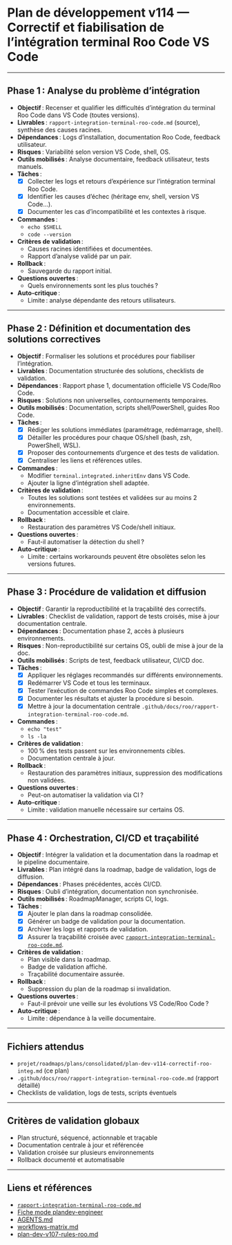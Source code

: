 # Plan de développement v114 — Correctif et fiabilisation de l’intégration terminal Roo Code VS Code

---

## Phase 1 : Analyse du problème d’intégration

- **Objectif** : Recenser et qualifier les difficultés d’intégration du terminal Roo Code dans VS Code (toutes versions).
- **Livrables** : `rapport-integration-terminal-roo-code.md` (source), synthèse des causes racines.
- **Dépendances** : Logs d’installation, documentation Roo Code, feedback utilisateur.
- **Risques** : Variabilité selon version VS Code, shell, OS.
- **Outils mobilisés** : Analyse documentaire, feedback utilisateur, tests manuels.
- **Tâches** :
  - [x] Collecter les logs et retours d’expérience sur l’intégration terminal Roo Code.
  - [x] Identifier les causes d’échec (héritage env, shell, version VS Code…).
  - [x] Documenter les cas d’incompatibilité et les contextes à risque.
- **Commandes** :
  - `echo $SHELL`
  - `code --version`
- **Critères de validation** :
  - Causes racines identifiées et documentées.
  - Rapport d’analyse validé par un pair.
- **Rollback** :
  - Sauvegarde du rapport initial.
- **Questions ouvertes** :
  - Quels environnements sont les plus touchés ?
- **Auto-critique** :
  - Limite : analyse dépendante des retours utilisateurs.

---

## Phase 2 : Définition et documentation des solutions correctives

- **Objectif** : Formaliser les solutions et procédures pour fiabiliser l’intégration.
- **Livrables** : Documentation structurée des solutions, checklists de validation.
- **Dépendances** : Rapport phase 1, documentation officielle VS Code/Roo Code.
- **Risques** : Solutions non universelles, contournements temporaires.
- **Outils mobilisés** : Documentation, scripts shell/PowerShell, guides Roo Code.
- **Tâches** :
  - [x] Rédiger les solutions immédiates (paramétrage, redémarrage, shell).
  - [x] Détailler les procédures pour chaque OS/shell (bash, zsh, PowerShell, WSL).
  - [x] Proposer des contournements d’urgence et des tests de validation.
  - [x] Centraliser les liens et références utiles.
- **Commandes** :
  - Modifier `terminal.integrated.inheritEnv` dans VS Code.
  - Ajouter la ligne d’intégration shell adaptée.
- **Critères de validation** :
  - Toutes les solutions sont testées et validées sur au moins 2 environnements.
  - Documentation accessible et claire.
- **Rollback** :
  - Restauration des paramètres VS Code/shell initiaux.
- **Questions ouvertes** :
  - Faut-il automatiser la détection du shell ?
- **Auto-critique** :
  - Limite : certains workarounds peuvent être obsolètes selon les versions futures.

---

## Phase 3 : Procédure de validation et diffusion

- **Objectif** : Garantir la reproductibilité et la traçabilité des correctifs.
- **Livrables** : Checklist de validation, rapport de tests croisés, mise à jour documentation centrale.
- **Dépendances** : Documentation phase 2, accès à plusieurs environnements.
- **Risques** : Non-reproductibilité sur certains OS, oubli de mise à jour de la doc.
- **Outils mobilisés** : Scripts de test, feedback utilisateur, CI/CD doc.
- **Tâches** :
  - [x] Appliquer les réglages recommandés sur différents environnements.
  - [x] Redémarrer VS Code et tous les terminaux.
  - [x] Tester l’exécution de commandes Roo Code simples et complexes.
  - [x] Documenter les résultats et ajuster la procédure si besoin.
  - [x] Mettre à jour la documentation centrale `.github/docs/roo/rapport-integration-terminal-roo-code.md`.
- **Commandes** :
  - `echo "test"`
  - `ls -la`
- **Critères de validation** :
  - 100 % des tests passent sur les environnements cibles.
  - Documentation centrale à jour.
- **Rollback** :
  - Restauration des paramètres initiaux, suppression des modifications non validées.
- **Questions ouvertes** :
  - Peut-on automatiser la validation via CI ?
- **Auto-critique** :
  - Limite : validation manuelle nécessaire sur certains OS.

---

## Phase 4 : Orchestration, CI/CD et traçabilité

- **Objectif** : Intégrer la validation et la documentation dans la roadmap et le pipeline documentaire.
- **Livrables** : Plan intégré dans la roadmap, badge de validation, logs de diffusion.
- **Dépendances** : Phases précédentes, accès CI/CD.
- **Risques** : Oubli d’intégration, documentation non synchronisée.
- **Outils mobilisés** : RoadmapManager, scripts CI, logs.
- **Tâches** :
  - [x] Ajouter le plan dans la roadmap consolidée.
  - [x] Générer un badge de validation pour la documentation.
  - [x] Archiver les logs et rapports de validation.
  - [x] Assurer la traçabilité croisée avec [`rapport-integration-terminal-roo-code.md`](.github/docs/roo/rapport-integration-terminal-roo-code.md:1).
- **Critères de validation** :
  - Plan visible dans la roadmap.
  - Badge de validation affiché.
  - Traçabilité documentaire assurée.
- **Rollback** :
  - Suppression du plan de la roadmap si invalidation.
- **Questions ouvertes** :
  - Faut-il prévoir une veille sur les évolutions VS Code/Roo Code ?
- **Auto-critique** :
  - Limite : dépendance à la veille documentaire.

---

## Fichiers attendus

- `projet/roadmaps/plans/consolidated/plan-dev-v114-correctif-roo-integ.md` (ce plan)
- `.github/docs/roo/rapport-integration-terminal-roo-code.md` (rapport détaillé)
- Checklists de validation, logs de tests, scripts éventuels

---

## Critères de validation globaux

- Plan structuré, séquencé, actionnable et traçable
- Documentation centrale à jour et référencée
- Validation croisée sur plusieurs environnements
- Rollback documenté et automatisable

---

## Liens et références

- [`rapport-integration-terminal-roo-code.md`](.github/docs/roo/rapport-integration-terminal-roo-code.md:1)
- [Fiche mode plandev-engineer](.roo/rules/rules.md:fiche-mode-plandev-engineer)
- [AGENTS.md](AGENTS.md)
- [workflows-matrix.md](.roo/rules/workflows-matrix.md)
- [plan-dev-v107-rules-roo.md](projet/roadmaps/plans/consolidated/plan-dev-v107-rules-roo.md)
